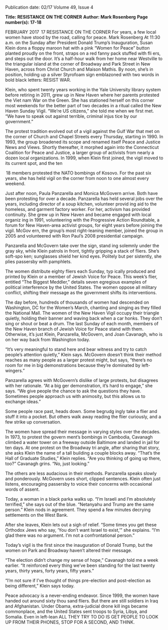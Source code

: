 Publication date: 02/17
Volume 49, Issue 4

**Title: RESISTANCE ON THE CORNER**
**Author: Mark Rosenberg**
**Page number(s): 17-18**

FEBRUARY 2017
 17
RESISTANCE ON THE CORNER
For years, a few local women have stood by the road, calling for peace.
Mark Rosenberg
At 11:30 a.m. on the Sunday after President Donald 
Trump’s Inauguration, Susan Klein dons a floppy maroon 
hat with a pink “Women for Peace” button planted proudly 
on the front, straps on a red fanny pack stuffed with fli­
ers, and steps out the door. It’s a half-hour walk from her 
home near Westville to the triangular island at the corner 
of Broadway and Park Street in New Haven, across from 
Christ Church and Maison Mathis. By noon, she’s in 
position, holding up a silver Styrofoam sign emblazoned 
with two words in bold black letters: RESIST WAR.

Klein, who spent twenty years working in the Yale 
University library system before retiring in 2011, grew 
up in New Haven where her parents protested the Viet­
nam War on the Green. She has stationed herself on 
this corner most weekends for the better part of two 
decades in a ritual called the New Haven Sunday Vigil. 
“We’re US citizens,” she told me when we first met. 
“We have to speak out against terrible, criminal injus­
tice by our government.”

The protest tradition evolved out of a vigil against 
the Gulf War that met on the corner of Church and 
Chapel Streets every Thursday, starting in 1990. In 
1993, the group broadened its scope and renamed itself 
Peace and Justice News and Views. Shortly thereafter, 
it morphed again into the Connecticut Coalition for 
Peace and Justice, a larger group of activists from nearly 
a dozen local organizations. In 1999, when Klein first 
joined, the vigil moved to its current spot, and the ten


 18
members protested the NATO bombings of Kosovo. 
For the past six years, she has held vigil on the corner 
from noon to one almost every weekend.

Just after noon, Paula Panzarella and Monica 
McGovern arrive. Both have been protesting for over a 
decade. Panzarella has held several jobs over the years, 
including director of a soup kitchen, volunteer provid­
ing aid to the homeless, and garment factory worker. 
For her, activism has provided continuity. She grew up 
in New Haven and became engaged with local organiz­
ing in 1991, volunteering with the Progressive Action 
Roundtable, a forum for New Haven-area activist 
groups, for eight years before joining the vigil. McGov­
ern, the group’s most right-leaning member, joined the 
group in 2005 and volunteered with Ron Paul’s 2008 
presidential campaign.

Panzarella and McGovern take over the sign, stand­
ing solemnly under the gray sky, while Klein patrols in 
front, tightly gripping a stack of fliers. She’s soft-spo­
ken; sunglasses shield her kind eyes. Politely but per­
sistently, she plies passersby with pamphlets.

The women distribute eighty fliers each Sunday, typ­
ically produced and printed by Klein or a member of 
Jewish Voice for Peace. This week’s flier, entitled “The 
Biggest Meddler,” details seven egregious examples of 
political interference by the United States. The women 
oppose all military conflict, shifting their message as 
the government shifts its interventions.

The day before, hundreds of thousands of women 
had descended on Washington, DC for the Women’s 
March, chanting and singing as they filled the National 
Mall. The women of the New Haven Vigil occupy 
their triangle quietly, holding their banner and waving 
back when a car honks. They don’t sing or shout or 
beat a drum. The last Sunday of each month, members 
of the New Haven branch of Jewish Voice for Peace 
stand with them. Otherwise, it’s just Klein, Panzarella, 
McGovern, and Joan Cavanagh, who is on her way 
back from Washington today. 

“It’s very meaningful to stand here and bear witness 
and try to catch people’s attention quietly,” Klein says. 
McGovern doesn’t think their method reaches as many 
people as a larger protest might, but says, “there’s no 
room for me in big demonstrations because they’re 
dominated by left-wingers.”

Panzarella agrees with McGovern’s dislike of large 
protests, but disagrees with her rationale. “At a big­
ger demonstration, it’s hard to engage,” she says. “We 
give people the chance to ask the questions they have. 
Sometimes people approach us with animosity, but this 
allows us to exchange ideas.”

Some people race past, heads down. Some begrudg­
ingly take a flier and stuff it into a pocket. But others 
walk away reading the flier curiously, and a few strike 
up conversation.

The women have spread their message in varying 
styles over the decades. In 1973, to protest the govern­
ment’s bombings in Cambodia, Cavanagh climbed a 
water tower on a freeway outside Baltimore and landed 
in jail for ten days. At one protest on the Broadway tri­
angle, after sharing that story, she asks Klein the name 
of a tall building a couple blocks away. 
“That’s the Hall of Graduate Studies,” Klein replies. 
“Are you thinking of going up there, too?”
Cavanagh grins. “No, just looking.”

The others are less audacious in their methods. 
Panzarella speaks slowly and ponderously. McGovern 
uses short, clipped sentences. Klein often just listens, 
encouraging passersby to voice their concerns with 
occasional words of assent.

Today, a woman in a black parka walks up. “I’m 
Israeli and I’m absolutely terrified,” she says out of the 
blue. “Netanyahu and Trump are the same person.” 
Klein nods in agreement. They spend a few minutes 
decrying settlements on the West Bank.

After she leaves, Klein lets out a sigh of relief. “Some­
times you get these Orthodox Jews who say, ‘You don’t 
want Israel to exist,’” she explains. “I’m glad there was 
no argument. I’m not a confrontational person.”

Today’s vigil is the first since the inauguration of 
Donald Trump, but the women on Park and Broadway 
haven’t altered their message.

“The election didn’t change my sense of hope,” 
Cavanagh told me a week earlier. “It reinforced every­
thing we’ve been standing for the last twenty years, 
thirty years, forty years, fifty years.”

“I’m not sure if I’ve thought of things pre-election 
and post-election as being different,” Klein says today.

Peace advocacy is a never-ending endeavor. Since 
1999, the women have handed out around sixty thou­
sand fliers. But there are still soldiers in Iraq and 
Afghanistan. Under Obama, extra-judicial drone kill­
ings became commonplace, and the United States sent 
troops to Syria, Libya, and Somalia. Even in left-lean­
ALL THEY TRY TO DO IS GET 
PEOPLE TO LOOK UP FROM 
THEIR PHONES, STOP FOR A 
SECOND, AND THINK.